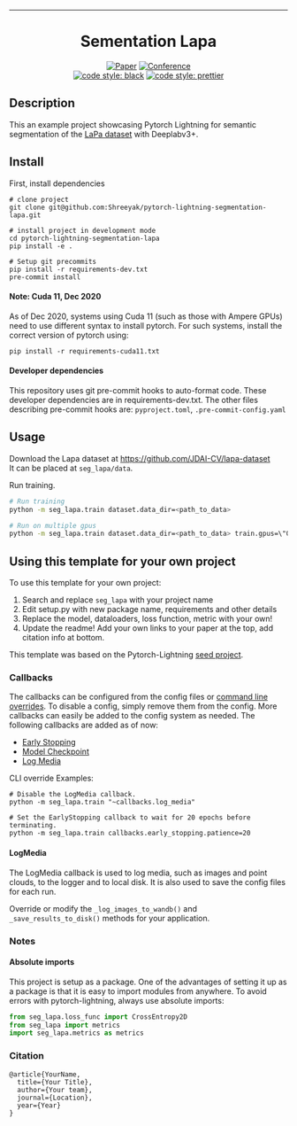 ---

<div align="center">  

# Sementation Lapa  

[![Paper](http://img.shields.io/badge/paper-arxiv.1001.2234-B31B1B.svg)](https://www.nature.com/articles/nature14539)
[![Conference](http://img.shields.io/badge/AnyConference-year-4b44ce.svg)](https://papers.nips.cc/book/advances-in-neural-information-processing-systems-31-2018)  
[![code style: black](https://img.shields.io/badge/code%20style-black-000000.svg)](https://github.com/psf/black)
[![code style: prettier](https://img.shields.io/badge/code_style-prettier-ff69b4.svg?style=flat-square)](https://github.com/prettier/prettier)

</div>


## Description  
This an example project showcasing Pytorch Lightning for semantic segmentation of the
[LaPa dataset](https://github.com/JDAI-CV/lapa-dataset) with Deeplabv3+.  

## Install  
First, install dependencies  
```shell script
# clone project  
git clone git@github.com:Shreeyak/pytorch-lightning-segmentation-lapa.git

# install project in development mode
cd pytorch-lightning-segmentation-lapa
pip install -e .  

# Setup git precommits
pip install -r requirements-dev.txt
pre-commit install
```  

#### Note: Cuda 11, Dec 2020
As of Dec 2020, systems using Cuda 11 (such as those with Ampere GPUs)
need to use different syntax to install pytorch. For such systems, install
the correct version of pytorch using:

```shell script
pip install -r requirements-cuda11.txt
```

#### Developer dependencies
This repository uses git pre-commit hooks to auto-format code.
These developer dependencies are in requirements-dev.txt.
The other files describing pre-commit hooks are: `pyproject.toml`, `.pre-commit-config.yaml`


## Usage
Download the Lapa dataset at https://github.com/JDAI-CV/lapa-dataset  
It can be placed at `seg_lapa/data`.

Run training.  
 ```bash
# Run training
python -m seg_lapa.train dataset.data_dir=<path_to_data>  

# Run on multiple gpus
python -m seg_lapa.train dataset.data_dir=<path_to_data> train.gpus=\"0,1\"  
```

## Using this template for your own project
To use this template for your own project:
1. Search and replace `seg_lapa` with your project name
2. Edit setup.py with new package name, requirements and other details
3. Replace the model, dataloaders, loss function, metric with your own!
4. Update the readme! Add your own links to your paper at the top, add citation info at bottom.

This template was based on the Pytorch-Lightning
[seed project](https://github.com/PyTorchLightning/deep-learning-project-template).

### Callbacks

The callbacks can be configured from the config files or
[command line overrides](https://hydra.cc/docs/next/advanced/override_grammar/basic/).
To disable a config, simply remove them from the config. More callbacks can easily be added to the config system
as needed. The following callbacks are added as of now:

- [Early Stopping](https://pytorch-lightning.readthedocs.io/en/latest/generated/pytorch_lightning.callbacks.EarlyStopping.html#pytorch_lightning.callbacks.EarlyStopping)
- [Model Checkpoint](https://pytorch-lightning.readthedocs.io/en/latest/generated/pytorch_lightning.callbacks.ModelCheckpoint.html#pytorch_lightning.callbacks.ModelCheckpoint)
- [Log Media](#logmedia)  

CLI override Examples:

```shell script
# Disable the LogMedia callback.
python -m seg_lapa.train "~callbacks.log_media"

# Set the EarlyStopping callback to wait for 20 epochs before terminating.
python -m seg_lapa.train callbacks.early_stopping.patience=20
```

#### LogMedia

The LogMedia callback is used to log media, such as images and point clouds, to the logger and to local disk.
It is also used to save the config files for each run.

Override or modify the `_log_images_to_wandb()` and `_save_results_to_disk()` methods for your application.


### Notes
#### Absolute imports
This project is setup as a package. One of the advantages of setting it up as a
 package is that it is easy to import modules from anywhere.
 To avoid errors with pytorch-lightning, always use absolute imports:

```python
from seg_lapa.loss_func import CrossEntropy2D
from seg_lapa import metrics
import seg_lapa.metrics as metrics
```


### Citation  
```
@article{YourName,
  title={Your Title},
  author={Your team},
  journal={Location},
  year={Year}
}
```  
